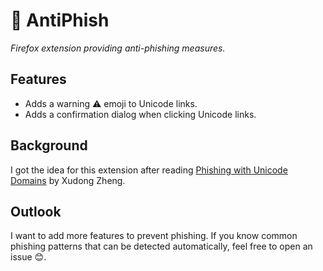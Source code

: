# 🎣 AntiPhish

*Firefox extension providing anti-phishing measures.*

## Features

* Adds a warning ⚠️ emoji to Unicode links.
* Adds a confirmation dialog when clicking Unicode links.

## Background

I got the idea for this extension after reading 
[Phishing with Unicode Domains](https://www.xudongz.com/blog/2017/idn-phishing/)
by Xudong Zheng.

## Outlook

I want to add more features to prevent phishing.
If you know common phishing patterns that can be detected automatically, feel free to open an issue 😊.
